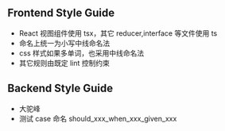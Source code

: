 ## Frontend Style Guide

- React 视图组件使用 tsx，其它 reducer,interface 等文件使用 ts
- 命名上统一为小写中线命名法
- css 样式如果多单词，也采用中线命名法
- 其它规则由既定 lint 控制约束

## Backend Style Guide

- 大驼峰
- 测试 case 命名 should_xxx_when_xxx_given_xxx
